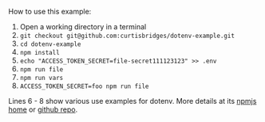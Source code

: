 How to use this example:

1. Open a working directory in a terminal
2. `git checkout git@github.com:curtisbridges/dotenv-example.git`
3. `cd dotenv-example`
4. `npm install`
5. `echo "ACCESS_TOKEN_SECRET=file-secret111123123" >> .env`
6. `npm run file`
7. `npm run vars`
8. `ACCESS_TOKEN_SECRET=foo npm run file` 

Lines 6 - 8 show various use examples for dotenv. More details at its [npmjs home](https://www.npmjs.com/package/dotenv) or [github repo](https://github.com/motdotla/dotenv).
